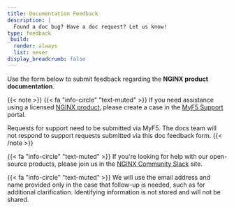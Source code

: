 ```yaml
---
title: Documentation Feedback
description: |
  Found a doc bug? Have a doc request? Let us know!
type: feedback
_build: 
  render: always
  list: never
display_breadcrumb: false
---
```


Use the form below to submit feedback regarding the **NGINX product documentation**.

{{< note >}}
{{< fa "info-circle" "text-muted" >}} If you need assistance using a licensed [NGINX product](https://www.nginx.com/products), please create a case in the [MyF5 Support](https://my.f5.com/manage/s/) portal.

Requests for support need to be submitted via MyF5. The docs team will not respond to support requests submitted via this doc feedback form.
{{< /note >}}

{{< fa "info-circle" "text-muted" >}} If you're looking for help with our open-source products, please join us in the [NGINX Community Slack](https://community.nginx.org/joinslack) site.

{{< fa "info-circle" "text-muted" >}} We will use the email address and name provided only in the case that follow-up is needed, such as for additional clarification. Identifying information is not stored and will not be shared.
